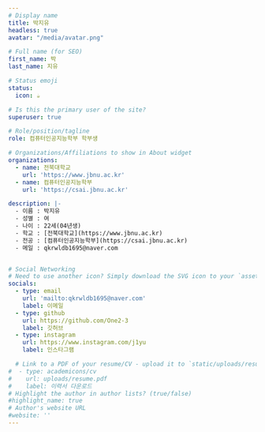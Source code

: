 ```yaml
---
# Display name
title: 박지유
headless: true 
avatar: "/media/avatar.png"  

# Full name (for SEO)
first_name: 박
last_name: 지유

# Status emoji
status:
  icon: ☕️

# Is this the primary user of the site?
superuser: true

# Role/position/tagline
role: 컴퓨터인공지능학부 학부생

# Organizations/Affiliations to show in About widget
organizations:
  - name: 전북대학교
    url: 'https://www.jbnu.ac.kr'
  - name: 컴퓨터인공지능학부
    url: 'https://csai.jbnu.ac.kr'

description: |-
  - 이름 : 박지유
  - 성별 : 여
  - 나이 : 22세(04년생)
  - 학교 : [전북대학교](https://www.jbnu.ac.kr)
  - 전공 : [컴퓨터인공지능학부](https://csai.jbnu.ac.kr)
  - 메일 : qkrwldb1695@naver.com


# Social Networking
# Need to use another icon? Simply download the SVG icon to your `assets/media/icons/` folder.
socials:
  - type: email
    url: 'mailto:qkrwldb1695@naver.com'
    label: 이메일
  - type: github
    url: https://github.com/One2-3
    label: 깃허브
  - type: instagram
    url: https://www.instagram.com/j1yu
    label: 인스타그램

  # Link to a PDF of your resume/CV - upload it to `static/uploads/resume.pdf`
#  - type: academicons/cv
#    url: uploads/resume.pdf
#    label: 이력서 다운로드
# Highlight the author in author lists? (true/false)
#highlight_name: true
# Author's website URL
#website: ''
---
```


